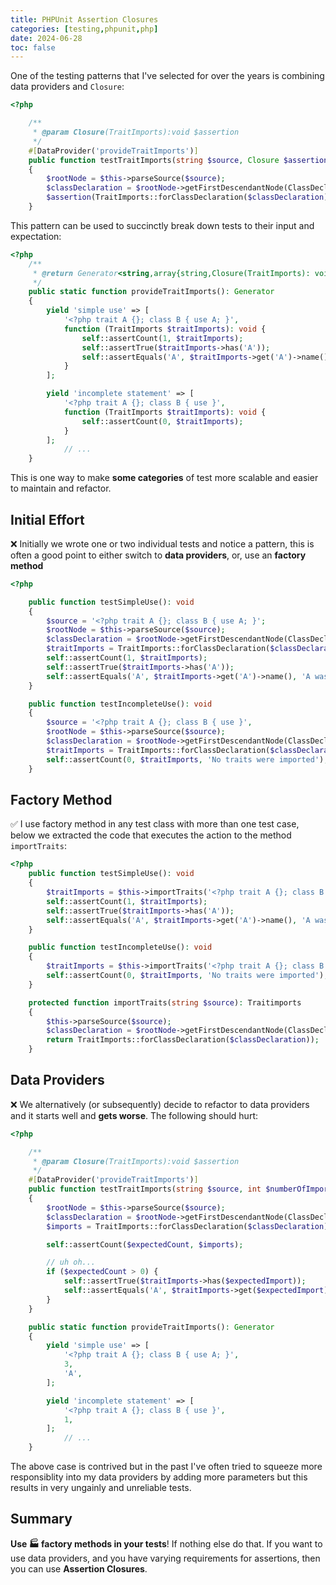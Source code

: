 ```yaml
--- 
title: PHPUnit Assertion Closures
categories: [testing,phpunit,php]
date: 2024-06-28
toc: false
---
```


One of the testing patterns that I've selected for over the years is combining data providers and `Closure`:

```php
<?php

    /**
     * @param Closure(TraitImports):void $assertion
     */
    #[DataProvider('provideTraitImports')]
    public function testTraitImports(string $source, Closure $assertion): void
    {
        $rootNode = $this->parseSource($source);
        $classDeclaration = $rootNode->getFirstDescendantNode(ClassDeclaration::class);
        $assertion(TraitImports::forClassDeclaration($classDeclaration));
    }
```

This pattern can be used to succinctly break down tests to their input and
expectation:

```php
<?php
    /**
     * @return Generator<string,array{string,Closure(TraitImports): void}>
     */
    public static function provideTraitImports(): Generator
    {
        yield 'simple use' => [
            '<?php trait A {}; class B { use A; }',
            function (TraitImports $traitImports): void {
                self::assertCount(1, $traitImports);
                self::assertTrue($traitImports->has('A'));
                self::assertEquals('A', $traitImports->get('A')->name());
            }
        ];

        yield 'incomplete statement' => [
            '<?php trait A {}; class B { use }',
            function (TraitImports $traitImports): void {
                self::assertCount(0, $traitImports);
            }
        ];
		    // ...
    }
```

This is one way to make **some categories** of test more scalable and easier
to maintain and refactor.

## Initial Effort

❌ Initially we wrote one or two individual tests and notice a pattern, this is
often a good point to either switch to **data providers**, or, use an **factory
method**

```php
<?php

    public function testSimpleUse(): void
    {
        $source = '<?php trait A {}; class B { use A; }';
        $rootNode = $this->parseSource($source);
        $classDeclaration = $rootNode->getFirstDescendantNode(ClassDeclaration::class);
        $traitImports = TraitImports::forClassDeclaration($classDeclaration));
        self::assertCount(1, $traitImports);
        self::assertTrue($traitImports->has('A'));
        self::assertEquals('A', $traitImports->get('A')->name(), 'A was imported');
    }

    public function testIncompleteUse(): void
    {
        $source = '<?php trait A {}; class B { use }',
        $rootNode = $this->parseSource($source);
        $classDeclaration = $rootNode->getFirstDescendantNode(ClassDeclaration::class);
        $traitImports = TraitImports::forClassDeclaration($classDeclaration));
        self::assertCount(0, $traitImports, 'No traits were imported');
    }
```

## Factory Method

✅ I use factory method in any test class with more than one test case, below we
extracted the code that executes the action to the method `importTraits`:

```php
<?php
    public function testSimpleUse(): void
    {
        $traitImports = $this->importTraits('<?php trait A {}; class B { use A; }');
        self::assertCount(1, $traitImports);
        self::assertTrue($traitImports->has('A'));
        self::assertEquals('A', $traitImports->get('A')->name(), 'A was imported');
    }

    public function testIncompleteUse(): void
    {
        $traitImports = $this->importTraits('<?php trait A {}; class B { use }'),
        self::assertCount(0, $traitImports, 'No traits were imported');
    }

    protected function importTraits(string $source): Traitimports
    {
        $this->parseSource($source);
        $classDeclaration = $rootNode->getFirstDescendantNode(ClassDeclaration::class);
        return TraitImports::forClassDeclaration($classDeclaration));
    }
```

## Data Providers

❌ We alternatively (or subsequently) decide to refactor to data providers and
it starts well and **gets worse**. The following should hurt:

```php
<?php

    /**
     * @param Closure(TraitImports):void $assertion
     */
    #[DataProvider('provideTraitImports')]
    public function testTraitImports(string $source, int $numberOfImports, ?string $expectedImport = null): void
    {
        $rootNode = $this->parseSource($source);
        $classDeclaration = $rootNode->getFirstDescendantNode(ClassDeclaration::class);
        $imports = TraitImports::forClassDeclaration($classDeclaration);

        self::assertCount($expectedCount, $imports);

        // uh oh...
        if ($expectedCount > 0) {
            self::assertTrue($traitImports->has($expectedImport));
            self::assertEquals('A', $traitImports->get($expectedImport)->name(), 'A was imported');
        }
    }

    public static function provideTraitImports(): Generator
    {
        yield 'simple use' => [
            '<?php trait A {}; class B { use A; }',
            3,
            'A',
        ];

        yield 'incomplete statement' => [
            '<?php trait A {}; class B { use }',
            1,
        ];
		    // ...
    }
```

The above case is contrived but in the past I've often tried to squeeze more
responsiblity into my data providers by adding more parameters but this
results in very ungainly and unreliable tests.


## Summary

**Use 🏭 factory methods in your tests**! If nothing else do that. If you want to
use data providers, and you have varying requirements for assertions, then you
can use **Assertion Closures**.
